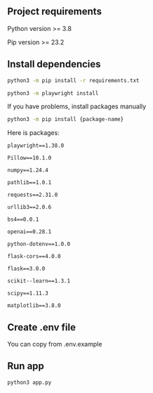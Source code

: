 ## Project requirements

Python version >= 3.8

Pip version >= 23.2

## Install dependencies 

```bash
python3 -m pip install -r requirements.txt

python3 -m playwright install

```

If you have problems, install packages manually

```bash
python3 -m pip install {package-name}

```
Here is packages:

    playwright==1.38.0

    Pillow==10.1.0

    numpy==1.24.4

    pathlib==1.0.1

    requests==2.31.0

    urllib3==2.0.6

    bs4==0.0.1

    openai==0.28.1

    python-dotenv==1.0.0

    flask-cors==4.0.0

    flask==3.0.0

    scikit--learn==1.3.1

    scipy==1.11.3

    matplotlib==3.8.0

## Create .env file

You can copy from .env.example

## Run app 

```bash
python3 app.py

```
